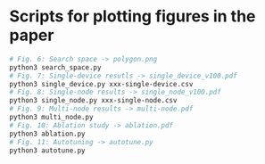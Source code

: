 <!--- Copyright Amazon.com, Inc. or its affiliates. All Rights Reserved. -->
<!--- SPDX-License-Identifier: Apache-2.0  -->

# Scripts for plotting figures in the paper

```bash
# Fig. 6: Search space -> polygon.png
python3 search_space.py
# Fig. 7: Single-device resutls -> single_device_v100.pdf
python3 single_device.py xxx-single-device.csv
# Fig. 8: Single-node results -> single_node_v100.pdf
python3 single_node.py xxx-single-node.csv
# Fig. 9: Multi-node results -> multi-node.pdf
python3 multi_node.py
# Fig. 10: Ablation study -> ablation.pdf
python3 ablation.py
# Fig. 11: Autotuning -> autotune.py
python3 autotune.py
```